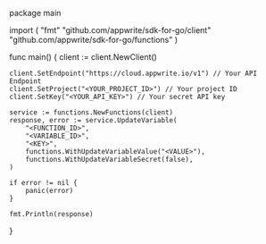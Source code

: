 package main

import (
    "fmt"
    "github.com/appwrite/sdk-for-go/client"
    "github.com/appwrite/sdk-for-go/functions"
)

func main() {
    client := client.NewClient()

    client.SetEndpoint("https://cloud.appwrite.io/v1") // Your API Endpoint
    client.SetProject("<YOUR_PROJECT_ID>") // Your project ID
    client.SetKey("<YOUR_API_KEY>") // Your secret API key

    service := functions.NewFunctions(client)
    response, error := service.UpdateVariable(
        "<FUNCTION_ID>",
        "<VARIABLE_ID>",
        "<KEY>",
        functions.WithUpdateVariableValue("<VALUE>"),
        functions.WithUpdateVariableSecret(false),
    )

    if error != nil {
        panic(error)
    }

    fmt.Println(response)
}
